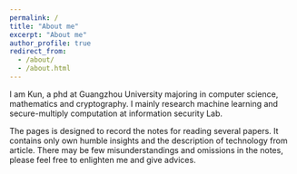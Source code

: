 ```yaml
---
permalink: /
title: "About me"
excerpt: "About me"
author_profile: true
redirect_from:
  - /about/
  - /about.html
---
```


I am Kun, a phd at Guangzhou University majoring in computer science, mathematics and cryptography. I mainly research machine learning and secure-multiply computation at information security Lab.
  
The pages is designed to record the notes for reading several papers. It contains only own humble insights and the description of technology from article. There may be few misunderstandings and omissions in the notes, please feel free to enlighten me and give advices.
